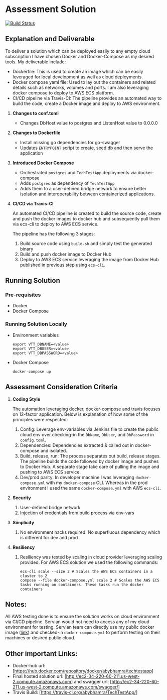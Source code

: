 # Assessment Solution

[![Build Status](https://travis-ci.org/abybhamra/TechTestApp.svg?branch=master)](https://travis-ci.org/abybhamra/TechTestApp)

## Explanation and Deliverable

To deliver a solution which can be deployed easily to any empty cloud
subscription I have chosen Docker and Docker-Compose as my desired tools. My
deliverable include:

* Dockerfile: This is used to create an image which can be easily leveraged for
  local development as well as cloud deployments.
* Docker compose yaml file: Used to lay out the containers and related details
  such as networks, volumes and ports. I am also leveraging docker compose to
  deploy to AWS ECS platform. 
* CI/CD pipeline via Travis-CI: The pipeline provides an automated way to build
  the code, create a Docker image and deploy to AWS environment.

1. **Changes to conf.toml**

    * Changes DbHost value to postgres and ListenHost value to 0.0.0.0
  
2. **Changes to Dockerfile**

    * Install missing go dependencies for go-swagger
    * Updates `ENTRYPOINT` script to create, seed db and then serve the application

3. **Introduced Docker Compose**

    * Orchestrated `postgres` and `TechTestApp` deployments via docker-compose
    * Adds `postgres` as dependency of `TechTestApp`
    * Adds them to a user-defined bridge network to ensure better isolation and
      interoperability between containerized applications.

4. **CI/CD via Travis-CI** 

    An automated CI/CD pipeline is created to build the source code, create and
    push the docker images to docker hub and subsequently pull them via ecs-cli to
    deploy to AWS ECS service.
    
    The pipeline has the following 3 stages:
    
    1. Build source code using `build.sh` and simply test the generated binary
    2. Build and push docker image to Docker Hub
    3. Deploy to AWS ECS service leveraging the image from Docker Hub published in
       previous step using `ecs-cli`.

## Running Solution

### Pre-requisites

* Docker
* Docker Compose

### Running Solution Locally

* Environment variables
    ```shell script
    export VTT_DBNAME=<value>
    export VTT_DBUSER=<value>
    export VTT_DBPASSWORD=<value>
    ```

* Docker Compose
    ```shell script
    docker-compose up
    ```

## Assessment Consideration Criteria

1. **Coding Style**

    The automation leveraging docker, docker-compose and travis focuses on
    12-factor application. Below is explanation of how some of the principles
    were respected:
    
    1. Config: Leverage env-variables via Jenkins file to create the public cloud
       env over checking-in the `DbName`, `DbUser`, and `DbPassword` in
       `config.toml`.
    2. Dependencies: Dependencies extracted & called out in docker-compose and
       isolated.
    3. Build, release, run: The process separates out build, release stages. The
       pipeline builds the code followed by docker image and pushes to Docker Hub.
       A separate stage take care of pulling the image and pushing to AWS ECS 
       service.
    4. Dev/prod parity: In developer machine I was leveraging `docker-compose.yml`
       with my `docker-compose` CLI. Whereas in the prod environment I used the same
       `docker-compose.yml` with AWS `ecs-cli`.

2. **Security**
    
    1. User-defined bridge network
    2. Injection of credentials from build process via env-vars

3. **Simplicity**
    
    1. No environment hacks required. No superfluous dependency which is different
       for dev and prod 

4. **Resiliency**

    1. Resiliency was tested by scaling in cloud provider leveraging scaling provided.
       For AWS ECS solution we used the following commands:
       
       ```shell script
       ecs-cli scale --size 2 # Scales the AWS ECS containers in a cluster to 2
       compose --file docker-compose.yml scale 2 # Scales the AWS ECS tasks running on containers. These tasks run the docker containers
       ```

## Notes:

All AWS testing done is to ensure the solution works on cloud environment via
CI/CD pipeline. Servian would not need to access any of my cloud environment
for testing. Servian team can directly use my public docker image
([link](https://hub.docker.com/repository/docker/abybhamra/techtestapp))
and checked-in `docker-compose.yml` to perform testing on their machines or
desired public cloud.

## Other important Links:

* Docker-hub url: [https://hub.docker.com/repository/docker/abybhamra/techtestapp]
* Final hosted solution url: [http://ec2-34-220-60-211.us-west-2.compute.amazonaws.com]
  and swagger url: [http://ec2-34-220-60-211.us-west-2.compute.amazonaws.com/swagger/]
* Travis Build: [https://travis-ci.org/abybhamra/TechTestApp/]

